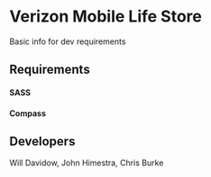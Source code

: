 # Verizon Mobile Life Store
Basic info for dev requirements

## Requirements

#### SASS

#### Compass


## Developers


Will Davidow,
John Himestra,
Chris Burke

